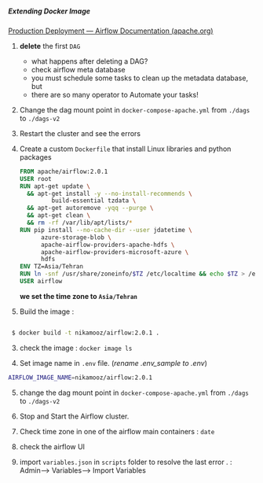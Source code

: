 ##### Extending Docker Image

[Production Deployment — Airflow Documentation (apache.org)](https://airflow.apache.org/docs/apache-airflow/stable/production-deployment.html)

1. **delete** the  first `DAG`

   - what happens after deleting a DAG?
   - check airflow meta database  
   - you must schedule some tasks to clean up the metadata database,  but 
   - there are so many operator to Automate your tasks!

2. Change the dag mount point in `docker-compose-apache.yml` from `./dags` to `./dags-v2`

3. Restart the cluster and see the errors

4. Create a custom `Dockerfile` that install Linux libraries and python packages 

   ```dockerfile
   FROM apache/airflow:2.0.1
   USER root
   RUN apt-get update \
     && apt-get install -y --no-install-recommends \
            build-essential tzdata \
     && apt-get autoremove -yqq --purge \
     && apt-get clean \
     && rm -rf /var/lib/apt/lists/*
   RUN pip install --no-cache-dir --user jdatetime \
         azure-storage-blob \
         apache-airflow-providers-apache-hdfs \
         apache-airflow-providers-microsoft-azure \
         hdfs
   ENV TZ=Asia/Tehran
   RUN ln -snf /usr/share/zoneinfo/$TZ /etc/localtime && echo $TZ > /etc/timezone
   USER airflow
   
   ```

   **we set the time zone to `Asia/Tehran`**

5. Build the image  : 

```bash

 $ docker build -t nikamooz/airflow:2.0.1 .

```



3. check the image : `docker image ls` 

4.  Set image name in `.env` file. (*rename .env_sample to .env*)

   ```bash
   AIRFLOW_IMAGE_NAME=nikamooz/airflow:2.0.1
   ```

   

5. change the dag mount point in `docker-compose-apache.yml` from `./dags` to `./dags-v2`

6. Stop and Start the Airflow cluster.

7. Check time zone in one of the airflow main containers :  `date`

8. check the airflow UI

9. import `variables.json` in `scripts` folder to resolve the last error . : Admin--> Variables--> Import Variables

   